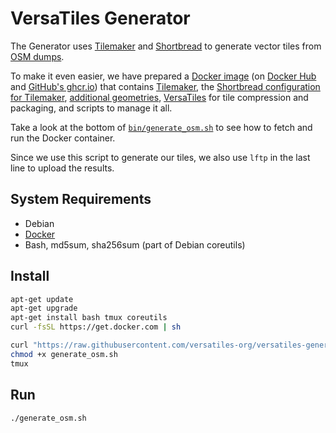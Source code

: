 # VersaTiles Generator

The Generator uses [Tilemaker](https://tilemaker.org) and [Shortbread](https://shortbread-tiles.org) to generate vector tiles from [OSM dumps](https://planet.osm.org/pbf/).

To make it even easier, we have prepared a [Docker image](https://github.com/versatiles-org/versatiles-docker) (on [Docker Hub](https://hub.docker.com/r/versatiles/versatiles-tilemaker) and [GitHub's ghcr.io](https://github.com/versatiles-org/versatiles-docker/pkgs/container/versatiles-tilemaker)) that contains [Tilemaker](https://github.com/systemed/tilemaker), the [Shortbread configuration for Tilemaker](https://github.com/versatiles-org/shortbread-tilemaker), [additional geometries](https://github.com/versatiles-org/shortbread-tilemaker/blob/versatiles/get-shapefiles.sh), [VersaTiles](https://github.com/versatiles-org/versatiles-rs) for tile compression and packaging, and scripts to manage it all.

Take a look at the bottom of [`bin/generate_osm.sh`](https://github.com/versatiles-org/versatiles-generator/blob/main/bin/generate_osm.sh#L40) to see how to fetch and run the Docker container.

Since we use this script to generate our tiles, we also use `lftp` in the last line to upload the results.

## System Requirements

- Debian
- [Docker](https://docs.docker.com/engine/install/)
- Bash, md5sum, sha256sum (part of Debian coreutils)

## Install

```bash
apt-get update
apt-get upgrade
apt-get install bash tmux coreutils
curl -fsSL https://get.docker.com | sh

curl "https://raw.githubusercontent.com/versatiles-org/versatiles-generator/main/bin/generate_osm.sh" -o generate_osm.sh
chmod +x generate_osm.sh
tmux
````

## Run
```
./generate_osm.sh
```

